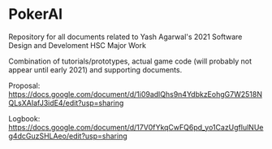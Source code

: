 # PokerAI


Repository for all documents related to Yash Agarwal's 2021 Software Design and Develoment HSC Major Work

Combination of tutorials/prototypes, actual game code (will probably not appear until early 2021) and supporting documents.

Proposal:
https://docs.google.com/document/d/1i09adlQhs9n4YdbkzEohgG7W2518NQLsXAIafJ3idE4/edit?usp=sharing

Logbook:
https://docs.google.com/document/d/17V0fYkqCwFQ6pd_yo1CazUgflulNUeg4dcGuzSHLAeo/edit?usp=sharing
